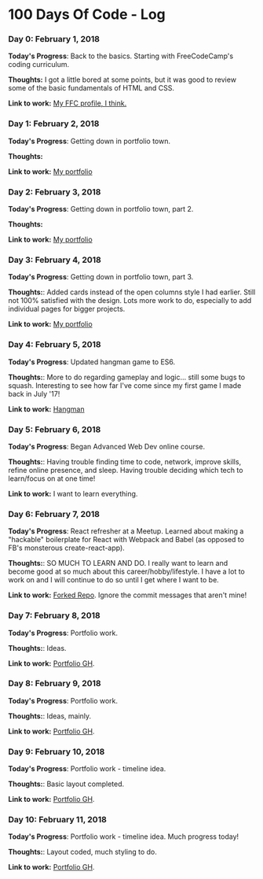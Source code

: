 # 100 Days Of Code - Log

### Day 0: February 1, 2018

**Today's Progress**: Back to the basics. Starting with FreeCodeCamp's coding curriculum.

**Thoughts:** I got a little bored at some points, but it was good to review some of the basic fundamentals of HTML and CSS.

**Link to work:** [My FFC profile, I think.](https://www.freecodecamp.org/fcc34b34fa9-d07a-440a-a36b-644546dfd41a)

### Day 1: February 2, 2018

**Today's Progress**: Getting down in portfolio town.

**Thoughts:**

**Link to work:** [My portfolio](http://www.alisoncodes.com)

### Day 2: February 3, 2018

**Today's Progress**: Getting down in portfolio town, part 2.

**Thoughts:**

**Link to work:** [My portfolio](http://www.alisoncodes.com)

### Day 3: February 4, 2018

**Today's Progress**: Getting down in portfolio town, part 3.

**Thoughts:**: Added cards instead of the open columns style I had earlier. Still not 100% satisfied with the design. Lots more work to do, especially to add individual pages for bigger projects.

**Link to work:** [My portfolio](http://www.alisoncodes.com)

### Day 4: February 5, 2018

**Today's Progress**: Updated hangman game to ES6.

**Thoughts:**: More to do regarding gameplay and logic... still some bugs to squash. Interesting to see how far I've come since my first game I made back in July '17!

**Link to work:** [Hangman](https://anlawyer.github.io/Hangman-Game/)

### Day 5: February 6, 2018

**Today's Progress**: Began Advanced Web Dev online course.

**Thoughts:**: Having trouble finding time to code, network, improve skills, refine online presence, and sleep. Having trouble deciding which tech to learn/focus on at one time!

**Link to work:** I want to learn everything.

### Day 6: February 7, 2018

**Today's Progress**: React refresher at a Meetup. Learned about making a "hackable" boilerplate for React with Webpack and Babel (as opposed to FB's monsterous create-react-app).

**Thoughts:**: SO MUCH TO LEARN AND DO. I really want to learn and become good at so much about this career/hobby/lifestyle. I have a lot to work on and I will continue to do so until I get where I want to be.

**Link to work:** [Forked Repo](https://github.com/anlawyer/react-webpack-materialui-boilerplate). Ignore the commit messages that aren't mine!

### Day 7: February 8, 2018

**Today's Progress**: Portfolio work.

**Thoughts:**: Ideas.

**Link to work:** [Portfolio GH](https://github.com/anlawyer/portfolio).

### Day 8: February 9, 2018

**Today's Progress**: Portfolio work.

**Thoughts:**: Ideas, mainly.

**Link to work:** [Portfolio GH](https://github.com/anlawyer/portfolio).

### Day 9: February 10, 2018

**Today's Progress**: Portfolio work - timeline idea.

**Thoughts:**: Basic layout completed.

**Link to work:** [Portfolio GH](https://github.com/anlawyer/portfolio).

### Day 10: February 11, 2018

**Today's Progress**: Portfolio work - timeline idea. Much progress today!

**Thoughts:**: Layout coded, much styling to do.

**Link to work:** [Portfolio GH](https://github.com/anlawyer/portfolio).

